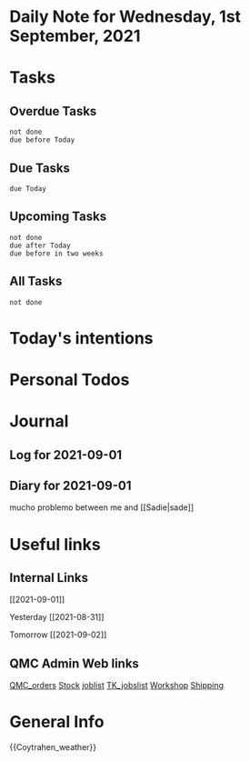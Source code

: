 # Daily Note for Wednesday, 1st September, 2021

# Tasks

## Overdue Tasks

```tasks
not done
due before Today
```
## Due Tasks

```tasks
due Today
```

## Upcoming Tasks

```tasks
not done
due after Today
due before in two weeks
```


## All Tasks

```tasks
not done
```

# Today's intentions

# Personal Todos

# Journal

## Log for 2021-09-01

## Diary for 2021-09-01

mucho problemo between me and [[Sadie|sade]]

# Useful links


## Internal Links

[[2021-09-01]]

Yesterday [[2021-08-31]]

Tomorrow [[2021-09-02]]

## QMC Admin Web links

[QMC\_orders](https://www.dropbox.com/scl/fi/o674wx2wdoeo81g3cg0pm/QMC_orders.xlsm?cloud_editor=excel&dl=0)
[Stock](https://www.dropbox.com/scl/fi/w20c8bpsjfwzzr7gjnnri/Stock.xlsm?cloud_editor=excel&dl=0)
[joblist](https://www.dropbox.com/scl/fi/6lxbg8x0fb0b4odekj8u3/joblist.xls?cloud_editor=excel&dl=0)
[TK\_jobslist](https://www.dropbox.com/scl/fi/f27ptqro2cu9p9po9nqty/TK_jobslist.xlsm?cloud_editor=excel&dl=0)
[Workshop](https://www.dropbox.com/scl/fi/179ys17jb5uofer9b5wow/Workshop.xls?cloud_editor=excel&dl=0)
[Shipping](https://www.dropbox.com/scl/fi/9mvmib7om9r2ca8et1cu2/Shipping.xlsm?cloud_editor=excel&dl=0)

# General Info

{{Coytrahen_weather}}

